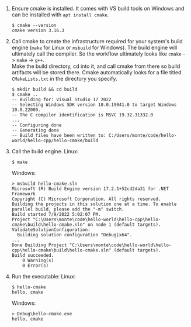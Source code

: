 1. Ensure cmake is installed. It comes with VS build tools on Windows and can be installed with `apt install cmake`.
    ```
    $ cmake --version
    cmake version 3.16.3
    ```

2. Call cmake to create the infrastructure required for your system's build engine (`make` for Linux or `msbuild` for Windows). The build engine will ultimately call the compiler. So the workflow ultimately looks like `cmake` -> `make` -> `g++`.  
Make the build directory, cd into it, and call cmake from there so build artifacts will be stored there. Cmake automatically looks for a file titled `CMakeLists.txt` in the directory you specify.
    ```
    $ mkdir build && cd build
    $ cmake ..
    -- Building for: Visual Studio 17 2022
    -- Selecting Windows SDK version 10.0.19041.0 to target Windows 10.0.22000.
    -- The C compiler identification is MSVC 19.32.31332.0
    ...
    -- Configuring done
    -- Generating done
    -- Build files have been written to: C:/Users/monte/code/hello-world/hello-cpp/hello-cmake/build
    ```

3. Call the build engine.
    Linux:
    ```
    $ make
    ```
    
    Windows:
    ```
    > msbuild hello-cmake.sln
    Microsoft (R) Build Engine version 17.2.1+52cd2da31 for .NET Framework
    Copyright (C) Microsoft Corporation. All rights reserved.
    Building the projects in this solution one at a time. To enable parallel build, please add the "-m" switch.
    Build started 7/9/2022 5:02:07 PM.
    Project "C:\Users\monte\code\hello-world\hello-cpp\hello-cmake\build\hello-cmake.sln" on node 1 (default targets).
    ValidateSolutionConfiguration:
      Building solution configuration "Debug|x64".
    ...
    Done Building Project "C:\Users\monte\code\hello-world\hello-cpp\hello-cmake\build\hello-cmake.sln" (default targets).
    Build succeeded.
        0 Warning(s)
        0 Error(s)
    ```

4. Run the executable:
    Linux:
    ```
    $ hello-cmake
    hello, cmake
    ```

    Windows:
    ```
    > Debug\hello-cmake.exe
    hello, cmake
    ```
